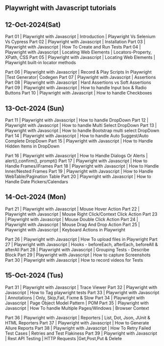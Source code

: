 Playwright with Javascript tutorials
-------------------------------------

12-Oct-2024(Sat)
----------------

Part 01 | Playwright with Javascript | Introduction | Playwright Vs Selenium Vs Cypress 
Part 02 | Playwright with Javascript | Installation
Part 03 | Playwright with Javascript | How To Create and Run Tests
Part 04 | Playwright with Javascript | Locating Web Elements | Locators-Property, XPath, CSS
Part 05 | Playwright with Javascript | Locating Web Elements | Playwright built-in locator methods


Part 06 | Playwright with Javascript | Record & Play Scripts In Playwright |Test Generator| Codegen
Part 07 | Playwright with Javascript | Assertions
Part 08 | Playwright with Javascript | Hard Assertions vs Soft Assertions
Part 09 | Playwright with Javascript | How to handle Input box & Radio Buttons
Part 10 | Playwright with Javascript | How to handle Checkboxes


13-Oct-2024 (Sun)
-----------------

Part 11 | Playwright with Javascript | How to handle DropDown
Part 12 | Playwright with Javascript | How to handle Multi Select DropDown
Part 13 | Playwright with Javascript | How to handle Bootstrap multi select DropDown
Part 14 | Playwright with Javascript | How to handle Auto Suggest/Auto Complete DropDown
Part 15 | Playwright with Javascript | How to Handle Hidden Items in DropDown




Part 16 | Playwright with Javascript | How to Handle Dialogs Or Alerts | alert(),confirm(), prompt()
Part 17 | Playwright with Javascript | How to Handle Frames/iFrames
Part 18 | Playwright with Javascript | How to Handle Inner/Nested Frames
Part 19 | Playwright with Javascript | How to Handle WebTable/Pagination Table
Part 20 | Playwright with Javascript | How to Handle Date Pickers/Calendars


14-Oct-2024 (Mon)
-----------------

Part 21 | Playwright with Javascript | Mouse Hover Action
Part 22 | Playwright with Javascript | Mouse Right Click/Context Click Action
Part 23 | Playwright with Javascript | Mouse Double Click Action
Part 24 | Playwright with Javascript | Mouse Drag And Drop Action
Part 25 | Playwright with Javascript | Keyboard Actions in Playwright




Part 26 | Playwright with Javascript | How To upload files in Playwright
Part 27 | Playwright with Javascript | Hooks - beforeEach, afterEach, beforeAll & afterAll
Part 28 | Playwright with Javascript | Grouping Tests - Describe Block
Part 29 | Playwright with Javascript | How to capture Screenshots
Part 30 | Playwright with Javascript | How to record videos for Tests


15-Oct-2024 (Tus)
-----------------

Part 31 | Playwright with Javascript | Trace Viewer
Part 32 | Playwright with Javascript | How to Tag playwright tests
Part 33 | Playwright with Javascript | Annotations | Only, Skip,Fail, Fixme & Slow
Part 34 | Playwright with Javascript | Page Object Model Pattern | POM
Part 35 | Playwright with Javascript | How To handle Multiple Pages/Windows | Browser Context



Part 36 | Playwright with Javascript | Reporters | List, Dot, Json, JUnit & HTML Reporters
Part 37 | Playwright with Javascript | How to Generate Allure Reports
Part 38 | Playwright with Javascript | How To Retry Failed Test Cases | Retries and Test Flakiness
Part 39 | Playwright with Javascript | Rest API Testing | HTTP Requests |Get,Post,Put & Delete
